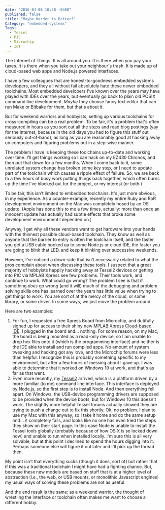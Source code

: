 ```yaml
---
date: "2016-04-08 10:48 -0400"
published: false
title: "Maybe Harder is Better?"
Category: "embedded-systems"
Tags: 
  - Tessel
  - PIC
  - Microchip
  - IoT
---
```


The Internet of Things. It is all around you. It is there when you pay your taxes. It is there when you take out your neighbour's trash. It is made up of cloud-based web apps and Node.js powered interfaces.

I have a few colleagues that are honest-to-goodness embedded systems developers, and they all without fail absolutely hate these newer embedded toolchains. Most embedded developers I've known over the years may have played with IDEs over the years, but eventually go back to plain old POSIX command line development. _Maybe_ they choose fancy text editor that can run Make or Bitbake for them, but that's about it.

But for weekend warriors and hobbyists, setting up various toolchains for cross-compiling can be a real problem. To be fair, it's a problem that's often measured in hours as you sort out all the steps and read blog postings (yay for the internet, because in the old days you had to figure this stuff out seriously out-of-band), as long as you are reasonably good at hacking away on computers and figuring problems out in a step-wise manner.

The problem I have is keeping these toolchains up-to-date and working over time. I'll get things working so I can hack on my EZ430 Chronos, and then put that down for a few months. When I come back to it, some unrelated system change has broken some key step, or I need to update part of the toolchain which causes a ripple effect of failure. So, we are back to a few hours of busy work putting things back together, which often burns up the time I've blocked out for the project, or my interest (or both.)

<a name="more"></a>

To be fair, this isn't limited to embedded toolchains. It's just more obvious, in my experience. As a counter-example, recently my entire Ruby and RoR development environment on the Mac was completely hosed by an OS update. (Apple has done this to me a few times, actually: more than once an innocent update has actually had subtle effects that broke some development environment I depended on.)

Anyway, I get why all these vendors want to get hardware into your hands with the thinnest possible cloud-based toolchain. They know as well as anyone that the barrier to entry is often the toolchain itself, and the faster you get a USB cable hooked up to some Node.js or cloud IDE, the faster you are going to blink that LED, and keep it blinking over successive weekends.

However, I've noticed a down-side that isn't necessarily related to what the pros complain about when discussing these tools. I suspect that a great majority of hobbyists happily hacking away at Tessel2 devices or getting into PIC via MPLAB Xpress see few problems. Their tools work, and continue to work. What could go wrong? The problem I see is that if something _does_ go wrong (and it will) much of the debugging and problem solving skills one has learned over the years has little value when trying to get things to work. You are sort of at the mercy of the cloud, or some library, or some driver. In some ways, we just move the problem around.

Here are two examples:

1. For fun, I requested a free Xpress Board from Microchip, and dutifully signed up for access to their shiny new [MPLAB Xpress
Cloud-based IDE](http://hackaday.com/2016/02/15/microchip-unveils-online-mplab-ide-and-10-board/). I plugged in the board and... nothing. For some reason, on my Mac, the board is being mounted as a read-only device, so I am unable to drop hex files onto it (which is the programming interface) and neither is the IDE able to install and run compiled apps. No amount of system tweaking and hacking got any love, and the Microchip forums were less than helpful. I recognize this is probably something specific to my environment, but after a few hours of messing about I gave up. I was able to determine that it worked on Windows 10 at work, and that's as far as that went.
2. Even more recently, my [Tessel2](http://tessel.io/) arrived, which is a platform driven by a more familiar (to me) command line interface. This interface is deployed by Node.js, so the first step is to install Node. And then everything fell apart. On Windows, the USB-device programming drivers are supposed to be provided when the device boots, but for Windows 10 this doesn't work. The slightly more helpful Tessel forums actually showed they are trying to push a change out to fix this shortly. Ok, no problem. I plan to use my Mac with this anyway, so I take it home and do the same setup and... it completely fails, and looks like no one has even tried the steps they show on their start page. In this case Node is unable to install the Tessel tools globally (probably because of how OS X is so locked down now) and unable to run when installed locally. I'm sure this is all very solvable, but at this point I declined to spend the hours digging into it. Perhaps someone else will figure it out later and I'll pick up the thread then.

My point isn't that everything sucks (though it does, sort of) but rather that if this was a traditional toolchain I might have had a fighting chance. But, because these new models are based on stuff that is at a higher level of abstraction (i.e., the web, or USB mounts, or monolithic Javascript engines) my usual ways of solving these problems are not as useful.

And the end result is the same: as a weekend warrior, the thought of wrestling the interface or toolchain often makes me want to choose a different hobby.